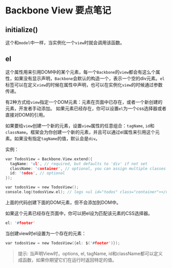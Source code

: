 Backbone View 要点笔记
========

## initialize()

这个和`model`中一样，当实例化一个`view`时就会调用该函数。

## el

这个属性用来引用DOM中的某个元素，每一个`Backbone`的`view`都会有这么个属性，如果没有显示声明，`Backbone`会默认的构造一个，表示一个空的div元素。`el`标签可以在定义`view`的时候在属性中声明，也可以在实例化`view`的时候通过参数传递。

有2种方式给`view`指定一个DOM元素：元素在页面中已存在，或者一个新创建的元素，开发者手动添加。 如果元素已经存在，你可以设置`el`为一个css选择器或者直接对DOM的引用。

如果要给`view`创建一个新的元素，设置`view`属性的任意组合：`tagName`, `id`和`className`。框架会为你创建一个新的元素，并且可以通过el属性来引用这个元素。如果没有指定`tagName`的值，默认会是`div`。

实例：

```c
var TodosView = Backbone.View.extend({
  tagName: 'ul', // required, but defaults to 'div' if not set
  className: 'container', // optional, you can assign multiple classes to this property like so: 'container homepage'
  id: 'todos', // optional
});

var todosView = new TodosView();
console.log(todosView.el); // logs <ul id="todos" class="container"></ul>
```

上面的代码创建下面的DOM元素，但不会添加到DOM中。

如果这个元素已经存在页面中，你可以把el设为匹配该元素的CSS选择器。

```c
el: '#footer'
```

当创建view时el设置为一个存在的元素：

```c
var todosView = new TodosView({el: $('#footer')});
```

> 提示: 当声明View时，options, el, tagName, id和className都可以定义成函数，如果你期望它们在运行时返回特定的值。